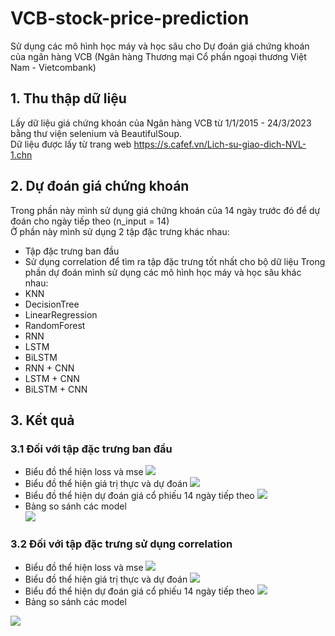 # VCB-stock-price-prediction
Sử dụng các mô hình học máy và học sâu cho Dự đoán giá chứng khoán của ngân hàng VCB (Ngân hàng Thương mại Cổ phần ngoại thương Việt Nam - Vietcombank)
## 1. Thu thập dữ liệu
Lấy dữ liệu giá chứng khoán của Ngân hàng VCB từ 1/1/2015 - 24/3/2023 bằng thư viện selenium và BeautifulSoup.  
Dữ liệu được lấy từ trang web https://s.cafef.vn/Lich-su-giao-dich-NVL-1.chn  
## 2. Dự đoán giá chứng khoán
Trong phần này mình sử dụng giá chứng khoán của 14 ngày trước đó để dự đoán cho ngày tiếp theo (n_input = 14)  
Ở phần này mình sử dụng 2 tập đặc trưng khác nhau:  
- Tập đặc trưng ban đầu
- Sử dụng correlation để tìm ra tập đặc trưng tốt nhất cho bộ dữ liệu 
Trong phần dự đoán mình sử dụng các mô hình học máy và học sâu khác nhau:
- KNN
- DecisionTree
- LinearRegression
- RandomForest
- RNN
- LSTM
- BiLSTM
- RNN + CNN
- LSTM + CNN
- BiLSTM + CNN
## 3. Kết quả
### 3.1 Đối với tập đặc trưng ban đầu
- Biểu đồ thể hiện loss và mse  <image src='img/loss, mse.png'>
- Biểu đồ thể hiện giá trị thực và dự đoán  <image src='img/y_true, y_pred.png'>
- Biểu đồ thể hiện dự đoán giá cổ phiếu 14 ngày tiếp theo  <image src='img/predict_future.png'>  
- Bảng so sánh các model  <br><image src='img/compare.PNG'>  
### 3.2 Đối với tập đặc trưng sử dụng correlation
- Biểu đồ thể hiện loss và mse  <image src='img/loss, mse 2.png'>  
- Biểu đồ thể hiện giá trị thực và dự đoán  <image src='img/y_true, y_pred 2.png'>  
- Biểu đồ thể hiện dự đoán giá cổ phiếu 14 ngày tiếp theo  <image src='img/predict_future 2.png'>  
- Bảng so sánh các model  
<image src='img/compare 2.PNG'>  
